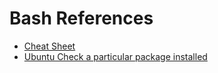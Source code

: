 # Bash References

* [Cheat Sheet](https://devsonket.com/shell)
* [Ubuntu Check a particular package installed](https://dba.stackexchange.com/a/303671)
